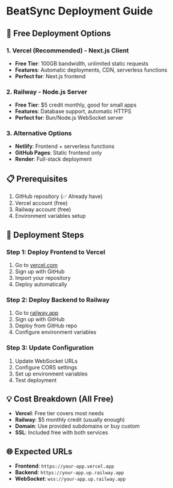 # BeatSync Deployment Guide

## 🚀 Free Deployment Options

### 1. **Vercel (Recommended) - Next.js Client**
- **Free Tier**: 100GB bandwidth, unlimited static requests
- **Features**: Automatic deployments, CDN, serverless functions
- **Perfect for**: Next.js frontend

### 2. **Railway - Node.js Server**  
- **Free Tier**: $5 credit monthly, good for small apps
- **Features**: Database support, automatic HTTPS
- **Perfect for**: Bun/Node.js WebSocket server

### 3. **Alternative Options**
- **Netlify**: Frontend + serverless functions
- **GitHub Pages**: Static frontend only
- **Render**: Full-stack deployment

## 📋 Prerequisites

1. GitHub repository (✅ Already have)
2. Vercel account (free)
3. Railway account (free)
4. Environment variables setup

## 🔧 Deployment Steps

### Step 1: Deploy Frontend to Vercel
1. Go to [vercel.com](https://vercel.com)
2. Sign up with GitHub
3. Import your repository
4. Deploy automatically

### Step 2: Deploy Backend to Railway
1. Go to [railway.app](https://railway.app)
2. Sign up with GitHub
3. Deploy from GitHub repo
4. Configure environment variables

### Step 3: Update Configuration
1. Update WebSocket URLs
2. Configure CORS settings
3. Set up environment variables
4. Test deployment

## 💡 Cost Breakdown (All Free)

- **Vercel**: Free tier covers most needs
- **Railway**: $5 monthly credit (usually enough)
- **Domain**: Use provided subdomains or buy custom
- **SSL**: Included free with both services

## 🌐 Expected URLs

- **Frontend**: `https://your-app.vercel.app`
- **Backend**: `https://your-app.up.railway.app`
- **WebSocket**: `wss://your-app.up.railway.app`
